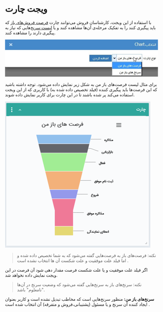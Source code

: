# ویجت چارت  

با استفاده از این ویجت، کارشناسان فروش می‌توانند چارت [فرصت فروش‌های باز](https://github.com/1stco/PayamGostarDocs/blob/master/help2.5.4/Integrated-bank/Database/Opportunities/Opportunities.md) که باید پیگیری کنند را به تفکیک مرحله‌ی آن‌ها مشاهده کنند و یا [لیست سرنخ‌](https://github.com/1stco/PayamGostarDocs/blob/master/help2.5.4/Customer-relationship-management/My-clues/My-clues.md)هایی که نیاز به پیگیری دارند را مشاهده کنند.

![](Chart1.jpg)

برای مثال لیست فرصت‌های باز من به شکل زیر نمایش داده می‌شود. توجه داشته باشید که این فرصت‌ها باید پیگیری کننده (فیلد تخصیص داده شده به) با کاربری که از این ویجت استفاده می‌کند پر شده باشند تا در این چارت  برای کاربر نمایش داده شوند.

![](Chart.png)

> نکته: فرصت‌های باز به فرصت‌هایی گفته می‌شود که به شما تخصیص داده شده و  اما  فیلد علت موفقیت و علت شکست آن ها انتخاب نشده است .  

اگر فیلد علت موفقیت و یا علت شکست فرصت مقدار دهی شود آن فرصت در این ویجت نمایش داده نخواهد شد.

> نکته: سرنخ‌های باز به سرنخ‌هایی گفته می‌شود که وضعیت سرنخ در آن‌ها "نامعلوم" باشد.

**سرنخ‌های باز من:** منظور سرنخ‌هایی است که مخاطب تبدیل نشده است و  کاربر بعنوان ایجاد کننده آن سرنخ و یا مسئول (پشتیبانی،فروش و متفرقه) آن انتخاب شده است .

